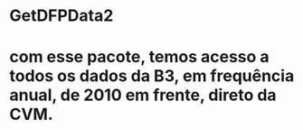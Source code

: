# GetDFPData2
# com esse pacote, temos acesso a todos os dados da B3, em frequência anual, de 2010 em frente, direto da CVM.
